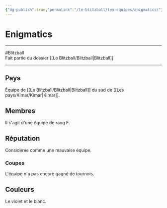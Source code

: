 ```yaml
---
{"dg-publish":true,"permalink":"/le-blitzball/les-equipes/enigmatics/"}
---
```


# Enigmatics
---
#Blitzball  
Fait partie du dossier [[Le Blitzball/Blitzball\|Blitzball]]

-------
## Pays
Équipe de [[Le Blitzball/Blitzball\|Blitzball]] du sud de [[Les pays/Kimar/Kimar\|Kimar]].
## Membres
Il s'agit d'une équipe de rang F.
## Réputation
Considérée comme une mauvaise équipe.
### Coupes
L'équipe n'a pas encore gagné de tournois.
## Couleurs
Le violet et le blanc.